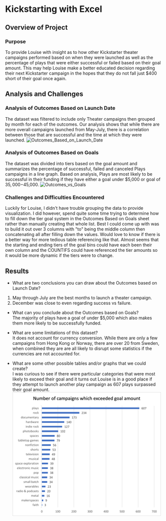 # Kickstarting with Excel

## Overview of Project   

### Purpose
To provide Louise with insight as to how other Kickstarter theater campaigns performed based on when they were launched as well as the percentage of plays that were either successful or failed based on their goal amount. This may help Louise make a better educated decision regarding their next Kickstarter campaign in the hopes that they do not fall just $400 short of their goal once again.

## Analysis and Challenges

### Analysis of Outcomes Based on Launch Date
The dataset was filtered to include only Theater campaigns then grouped by month for each of the outcomes. Our analysis shows that while there are more overall campaigns launched from May-July, there is a correlation between those that are successful and the time at which they were launched.
![Outcomes_Based_on_Launch_Date](https://user-images.githubusercontent.com/15967377/163271349-08c610d6-9525-4c27-811e-6fd0c704fe77.png)

### Analysis of Outcomes Based on Goals
The dataset was divided into tiers based on the goal amount and summarizes the percentage of successful, failed and canceled Plays campaigns in a line graph. Based on analysis, Plays are most likely to be successful in their funding if they have either a goal under $5,000 or goal of $35,000-$45,000.
![Outcomes_vs_Goals](https://user-images.githubusercontent.com/15967377/162595253-77d442a1-67dd-45f5-a02a-9f3ad10b5e8c.png)

### Challenges and Difficulties Encountered
Luckily for Louise, I didn't have trouble grouping the data to provide visualization. 
I did however, spend quite some time trying to determine how to fill down the tier goal system in the Outcomes Based on Goals sheet rather than manually creating that whole list. Best I could come up with was to build it out over 3 columns with "to" being the middle column then concatenating all after filling down the values. Would love to know if there is a better way for more tedious table referencing like that. Almost seems that the starting and ending tiers of the goal bins could have each been their own column and the COUNTIFS could have referenced the tier amounts so it would be more dynamic if the tiers were to change.

## Results
- What are two conclusions you can draw about the Outcomes based on Launch Date?
1. May through July are the best months to launch a theater campaign.
2. December was close to even regarding success vs failure.

- What can you conclude about the Outcomes based on Goals?  
The majority of plays have a goal of under $5,000 which also makes them more likely to be successfully funded.

- What are some limitations of this dataset?  
It does not account for currency conversion. While there are only a few campaigns from Hong Kong or Norway, there are over 20 from Sweden, when combined they are are all likely to disrupt some statistics if the currencies are not accounted for.

- What are some other possible tables and/or graphs that we could create?  
I was curious to see if there were particular categories that were most likely to exceed their goal and it turns out Louise is in a good place if they attempt to launch another play campaign as 607 plays surpassed their goal amount. 
![Exceeded_Goal](https://github.com/frankiebones/kickstarter-analysis/blob/main/exceeded_goal.png?raw=true)


